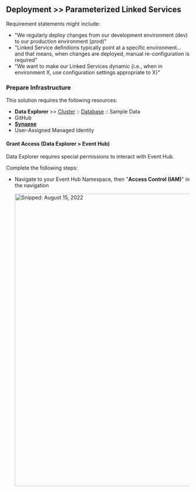 ## Deployment >> Parameterized Linked Services

Requirement statements might include:

* "We regularly deploy changes from our development environment (dev) to our production environment (prod)"
* "Linked Service definitions typically point at a specific environment... and that means, when changes are deployed, manual re-configuration is required"
* "We want to make our Linked Services dynamic {i.e., when in environment X, use configuration settings appropriate to X}"

### Prepare Infrastructure
This solution requires the following resources:

* **Data Explorer** >> [Cluster](Infrastructure_DataExplorer_Cluster.md) :: [Database](Infrastructure_DataExplorer_Database.md) :: Sample Data
* GitHub
* [**Synapse**](Infrastructure_Synapse.md)
* User-Assigned Managed Identity

#### Grant Access (Data Explorer > Event Hub)
Data Explorer requires special permissions to interact with Event Hub.

Complete the following steps:

* Navigate to your Event Hub Namespace, then "**Access Control (IAM)**" in the navigation

  <img src="https://user-images.githubusercontent.com/44923999/184709205-5f6e8ad5-92fe-4577-b759-8e3b2b14dca4.png" width="800" title="Snipped: August 15, 2022" />

